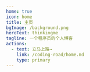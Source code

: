 ```yaml
---
home: true
icon: home
title: 主页
bgImage: /background.png
heroText: thinkingme
tagline: 一个程序员的个人博客
actions:
  - text: 立马上路→
    link: /coding-road/home.md
    type: primary
---
```

